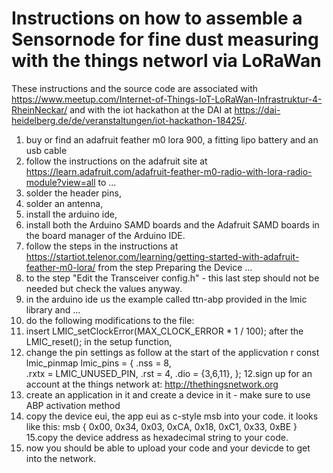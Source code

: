 # Instructions on how to assemble a Sensornode for fine dust measuring with the things networl via LoRaWan

These instructions and the source code are associated with https://www.meetup.com/Internet-of-Things-IoT-LoRaWan-Infrastruktur-4-RheinNeckar/ and with the iot hackathon at the DAI at https://dai-heidelberg.de/de/veranstaltungen/iot-hackathon-18425/.


1. buy or find an adafruit feather m0 lora 900, a fitting lipo battery and an usb cable
2. follow the instructions on the adafruit site at https://learn.adafruit.com/adafruit-feather-m0-radio-with-lora-radio-module?view=all to ...
3. solder the header pins,
4. solder an antenna,
4. install the arduino ide,
5. install both the Arduino SAMD boards and the Adafruit SAMD boards in the board manager of the Arduino IDE.
6. follow the steps in the instructions at https://startiot.telenor.com/learning/getting-started-with-adafruit-feather-m0-lora/ from the step Preparing the Device ...
7. to the step "Edit the Transceiver config.h" - this last step should not be needed but check the values anyway.
8. in the arduino ide us the example called ttn-abp provided in the lmic library and ...
9. do the following modifications to the file:
10. insert LMIC_setClockError(MAX_CLOCK_ERROR * 1 / 100); after the LMIC_reset(); in the setup function,
11. change the pin settings as follow at the start of the applicvation r
const lmic_pinmap lmic_pins = {
    .nss = 8,  
    .rxtx = LMIC_UNUSED_PIN,
    .rst = 4,
    .dio = {3,6,11},
};
12.sign up for an account at the things network at: http://thethingsnetwork.org
13. create an application in it and create a device in it - make sure to use ABP activation method
14. copy the device eui, the app eui as c-style msb into your code. it looks like this: msb
{ 0x00, 0x34, 0x03, 0xCA, 0x18, 0xC1, 0x33, 0xBE }
15.copy the device address as hexadecimal string to your code.
16. now you should be able to upload your code and your devicde to get into the network.
